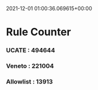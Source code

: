 2021-12-01 01:00:36.069615+00:00
# Rule Counter 
 ### UCATE : 494644

 ### Veneto : 221004

 ### Allowlist : 13913
